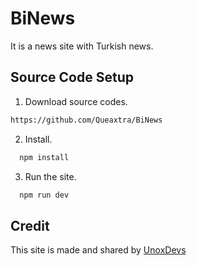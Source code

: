 # BiNews

It is a news site with Turkish news.
## Source Code Setup

1) Download source codes.
```bash
https://github.com/Queaxtra/BiNews
```

2) Install.

```bash
  npm install
```

3) Run the site.

```bash
  npm run dev
```
## Credit
This site is made and shared by [UnoxDevs](https://www.unoxdevs.cf/)